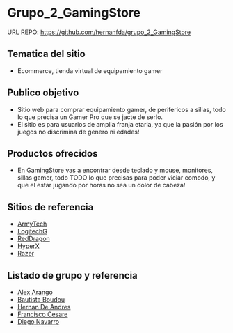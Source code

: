 # Grupo_2_GamingStore

URL REPO: https://github.com/hernanfda/grupo_2_GamingStore

## Tematica del sitio 
* Ecommerce, tienda virtual de equipamiento gamer

## Publico objetivo

* Sitio web para comprar equipamiento gamer, de perifericos a sillas, todo lo que precisa un Gamer Pro que se jacte de serlo. 
* El sitio es para usuarios de amplia franja etaria, ya que la pasión por los juegos no discrimina de genero ni edades!

## Productos ofrecidos

* En GamingStore vas a encontrar desde teclado y mouse, monitores, sillas gamer, todo TODO lo que precisas para poder viciar comodo, y que el estar jugando por horas no sea un dolor de cabeza!

## Sitios de referencia
* [ArmyTech](https://www.armytech.com.ar/) 
* [LogitechG](https://www.logitechg.com/) 
* [RedDragon](https://redragon.es/)
* [HyperX](https://www.hyperxgaming.com/es) 
* [Razer](https://www.hyperxgaming.com/es)

## Listado de grupo y referencia
* [Alex Arango](https://github.com/alex-arango47)
* [Bautista Boudou](https://github.com/BautistaBoudou)
* [Hernan De Andres](https://github.com/hernanfda)
* [Francisco Cesare](https://github.com/franciscocesare)
* [Diego Navarro](https://github.com/diegonavarr)
